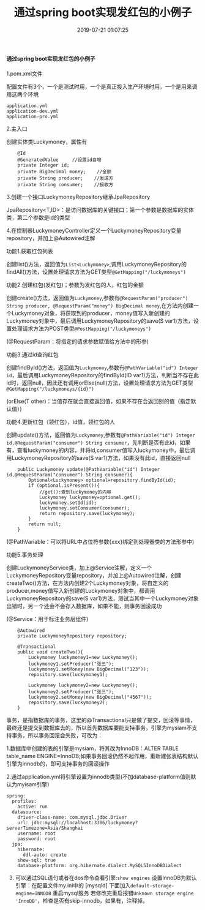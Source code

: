 ﻿---
title: 通过spring boot实现发红包的小例子
categories: 杂七杂八
date: 2019-07-21 01:07:25
---

#### 通过spring boot实现发红包的小例子

1.pom.xml文件

配置文件有3个，一个是测试时用，一个是真正投入生产环境时用，一个是用来调用这两个环境
```
application.yml
application-dev.yml
application-pro.yml
```

2.主入口

创建实体类Luckymoney，属性有
```
    @Id
    @GeneratedValue     //设置id自增
    private Integer id;
    private BigDecimal money;    //金额
    private String producer;    //发送方
    private String consumer;    //接收方
```

3.创建一个接口LuckymoneyRepository继承JpaRepository

JpaRepository<T,ID>：是访问数据库的关键接口；第一个参数是数据库的实体类，第二个参数是id的类型

4.在控制器LuckymoneyController定义一个LuckymoneyRepository变量repository，并加上@Autowired注解

功能1.获取红包列表

创建list()方法，返回值为`List<Luckymoney>`,调用LuckymoneyRepository的findAll()方法，设置处理请求方法为GET类型`@GetMapping("/luckymoneys")`

功能2.创建红包(发红包)；参数为发红包的人，红包的金额

创建create()方法，返回值为`Luckymoney`,参数有`@RequestParam("producer") String producer, @RequestParam("money") BigDecimal money`,在方法内创建一个Luckymoney对象，将获取到的producer，money值写入新创建的Luckymoney对象中，最后调用LuckymoneyRepository的save(S var1)方法，设置处理请求方法为POST类型`@PostMapping("/luckymoneys")`

(@RequestParam：将指定的请求参数赋值给方法中的形参)

功能3.通过id查询红包

创建findById()方法，返回值为`Luckymoney`,参数有`@PathVariable("id") Integer id`，最后调用LuckymoneyRepository的findById(ID var1)方法，判断当不存在此id时，返回null，因此还有调用orElse(null)方法，设置处理请求方法为GET类型`@GetMapping("/luckymoneys/{id}")`

(orElse(T other)：当值存在就会直接返回值，如果不存在会返回别的值（指定默认值）)

功能4.更新红包（领红包），id值，领红包的人

创建update()方法，返回值为`Luckymoney`,参数有`@PathVariable("id") Integer id,@RequestParam("consumer") String consumer`，先判断是否有此id，如果有，查看luckymoney的内容，并将id,consumer值写入luckymoney中，最后调用LuckymoneyRepository的save(S var1)方法，如果没有此id，直接返回null
```
    public Luckymoney update(@PathVariable("id") Integer id,@RequestParam("consumer") String consumer){
        Optional<Luckymoney> optional=repository.findById(id);
        if (optional.isPresent()){
            //get():查到luckymoney的内容
            Luckymoney luckymoney=optional.get();
            luckymoney.setId(id);
            luckymoney.setConsumer(consumer);
            return repository.save(luckymoney);
        }
        return null;
    }
```

(@PathVariable：可以将URL中占位符参数{xxx}绑定到处理器类的方法形参中)

功能5.事务处理

创建LuckymoneyService类，加上@Service注解，定义一个LuckymoneyRepository变量repository，并加上@Autowired注解，创建createTwo()方法，在方法内创建2个Luckymoney对象，将自定义的producer,money值写入新创建的Luckymoney对象中，都调用LuckymoneyRepository的save(S var1)方法，测试当其中一个Luckymoney对象出错时，另一个还会不会存入数据库，如果不能，则事务回滚成功

(@Service：用于标注业务层组件)

```
    @Autowired
    private LuckymoneyRepository repository;

    @Transactional
    public void createTwo(){
        Luckymoney luckymoney1=new Luckymoney();
        luckymoney1.setProducer("张三");
        luckymoney1.setMoney(new BigDecimal("123"));
        repository.save(luckymoney1);

        Luckymoney luckymoney2=new Luckymoney();
        luckymoney2.setProducer("张三");
        luckymoney2.setMoney(new BigDecimal("4567"));
        repository.save(luckymoney2);
    }
```

事务，是指数据库的事务，这里的@Transactional只是做了提交，回滚等事情，最终还是提交到数据库去的，所以首先数据库要能支持事务，引擎为mysiam不支持事务，所以事务回滚会失败，可改为：

1.数据库中创建的表的引擎是mysiam，将其改为InnoDB：ALTER TABLE table_name ENGINE=InnoDB;如果事务回滚仍然不起作用，重新建张表结构默认引擎为innodb的，即可支持事务的回滚操作

2.通过application.yml将引擎设置为innodb类型(不加database-platform值则默认为myisam引擎)
```
spring:
  profiles:
    active: run
  datasource:
    driver-class-name: com.mysql.jdbc.Driver
    url: jdbc:mysql://localhost:3306/luckymoney?serverTimezone=Asia/Shanghai
    username: root
    password: root
  jpa:
    hibernate:
      ddl-auto: create
    show-sql: true
    database-platform: org.hibernate.dialect.MySQL5InnoDBDialect
```

3.  可以通过SQL语句或者在dos命令查看引擎:`show engines`
    设置InnoDB为默认引擎：在配置文件my.ini中的 [mysqld] 下面加入`default-storage-engine=INNODB`
    重启mysql服务
    若修改完重启报错`Unknown storage engine 'InnoDB'`，检查是否有skip-innodb，如果有，注释掉。
